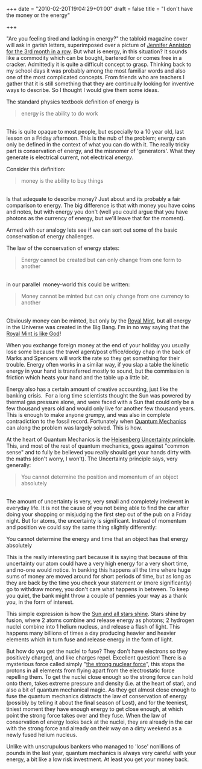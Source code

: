 +++
date = "2010-02-20T19:04:29+01:00"
draft = false
title = "I don't have the money or the energy"

+++

<p>"Are you feeling tired and lacking in energy?" the tabloid magazine cover will ask in garish letters, superimposed over a picture of <a href="http://www.graziadaily.co.uk/" target="_blank">Jennifer Anniston for the 3rd month in a row</a>. But what is energy, in this situation? It sounds like a commodity which can be bought, bartered for or comes free in a cracker. Admittedly it is quite a difficult concept to grasp. Thinking back to my school days it was probably among the most familiar words and also one of the most complicated concepts. From friends who are teachers I gather that it is still something that they are continually looking for inventive ways to describe. So I thought I would give them some ideas.<!--more--></p>

<p>The standard physics textbook definition of energy is<br /><blockquote>energy is the ability to do work</blockquote><br />This is quite opaque to most people, but especially to a 10 year old, last lesson on a Friday afternoon. This is the nub of the problem; energy can only be defined in the context of what you can do with it. The really tricky part is conservation of energy, and the misnomer of 'generators'. What they generate is electrical current, not electrical <em>energy</em>.</p>

<p>Consider this definition:<br /><blockquote>money is the ability to buy things</blockquote><br />Is that adequate to describe money? Just about and its probably a fair comparison to energy. The big difference is that with money you have coins and notes, but with energy you don't (well you could argue that you have photons as the currency of energy, but we'll leave that for the moment).</p>

<p>Armed with our analogy lets see if we can sort out some of the basic conservation of energy challenges.</p>

<p>The law of the conservation of energy states:<br /><blockquote>Energy cannot be created but can only change from one form to another</blockquote><br />in our parallel &#160;money-world this could be written:<br /><blockquote>Money cannot be minted but can only change from one currency to another</blockquote><br />Obviously money can be minted, but only by the <a href="http://www.royalmint.com/" target="_blank">Royal Mint</a>, but all energy in the Universe was created in the Big Bang. I'm in no way saying that the <a href="http://www.icr.org/article/newton/" target="_blank">Royal Mint is like God</a>!</p>

<p>When you exchange foreign money at the end of your holiday you usually lose some because the travel agent/post office/dodgy chap in the back of Marks and Spencers will work the rate so they get something for their trouble. Energy often works in a similar way, if you slap a table the kinetic energy in your hand is transferred mostly to sound, but the commission is friction which heats your hand and the table up a little bit.</p>

<p>Energy also has a certain amount of creative accounting, just like the banking crisis. &#160;For a long time scientists thought the Sun was powered by thermal gas pressure alone, and were faced with a Sun that could only be a few thousand years old and would only live for another few thousand years. This is enough to make anyone grumpy, and was also in complete contradiction to the fossil record. Fortunately when <a href="http://en.wikipedia.org/wiki/Quantum_mechanics" target="_blank">Quantum Mechanics</a> can along the problem was largely solved. This is how.</p>

<p>At the heart of Quantum Mechanics is the <a href="http://en.wikipedia.org/wiki/Uncertainty_principle" target="_blank">Heisenberg Uncertainty principle</a>. This, and most of the rest of quantum mechanics, goes against "common sense" and to fully be believed you really should get your hands dirty with the maths (don't worry, I won't). The Uncertainty principle says, very generally:<br /><blockquote>You cannot determine the position and momentum of an object absolutely</blockquote><br />The amount of uncertainty is very, very small and completely irrelevent in everyday life. It is not the cause of you not being able to find the car after doing your shopping or misjudging the first step out of the pub on a Friday night. But for atoms, the uncertainty is significant. Instead of momentum and position we could say the same thing slightly differently:</p>

<p>You cannot determine the energy and time that an object has that energy absolutely</p>

<p>This is the really interesting part because it is saying that because of this uncertainty our atom could have a very high energy for a very short time, and no-one would notice. In banking this happens all the time where huge sums of money are moved around for short periods of time, but as long as they are back by the time you check your statement or (more significantly) go to withdraw money, you don't care what happens in between. To keep you quiet, the bank might throw a couple of pennies your way as a thank you, in the form of interest.</p>

<p>This simple expression is how the <a href="http://en.wikipedia.org/wiki/Star" target="_blank">Sun and all stars shine</a>. Stars shine by fusion, where 2 atoms combine and release energy as photons; 2 hydrogen nuclei combine into 1 helium nucleus, and release a flash of light. This happens many billions of times a day producing heavier and heavier elements which in turn fuse and release energy in the form of light.</p>

<p>But how do you get the nuclei to fuse? They don't have electrons so they positively charged, and like charges repel. Excellent question! There is a mysterious force called simply "<a href="http://aether.lbl.gov/elements/stellar/strong/strong.html" target="_blank">the strong nuclear force</a>", this stops the protons in all elements from flying apart from the electrostatic force repelling them. To get the nuclei close enough so the strong force can hold onto them, takes extreme pressure and density (i.e. at the heart of star), and also a bit of quantum mechanical magic. As they get almost close enough to fuse the quantum mechanics distracts the law of conservation of energy (possibly by telling it about the final season of Lost), and for the teeniest, tiniest moment they have enough energy to get close enough, at which point the strong force takes over and they fuse. When the law of conservation of energy looks back at the nuclei, they are already in the car with the strong force and already on their way on a dirty weekend as a newly fused helium nucleus.</p>

<p>Unlike with unscrupulous bankers who managed to 'lose' nonillions of pounds in the last year, quantum mechanics is always very careful with your energy, a bit like a low risk investment. At least you get your money back.</p>